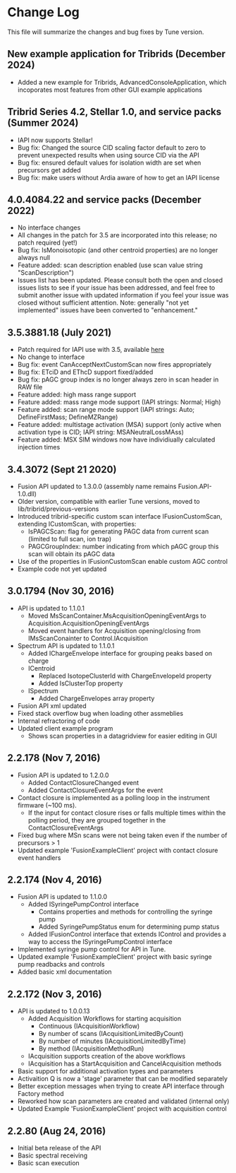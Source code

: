 # Change Log

This file will summarize the changes and bug fixes by Tune version. 

## New example application for Tribrids (December 2024)

* Added a new example for Tribrids, AdvancedConsoleApplication, which incoporates most features from other GUI example applications

## Tribrid Series 4.2, Stellar 1.0, and service packs (Summer 2024)

* IAPI now supports Stellar!
* Bug fix: Changed the source CID scaling factor default to zero to prevent unexpected results when using source CID via the API
* Bug fix: ensured default values for isolation width are set when precursors get added
* Bug fix: make users without Ardia aware of how to get an IAPI license
	

## 4.0.4084.22 and service packs (December 2022)

* No interface changes
* All changes in the patch for 3.5 are incorporated into this release; no patch required (yet!)
* Bug fix:  IsMonoisotopic (and other centroid properties) are no longer always null
* Feature added:  scan description enabled (use scan value string "ScanDescription")
* Issues list has been updated.  Please consult both the open and closed issues lists to see if your issue has been addressed, and feel free to submit another issue with updated information if you feel your issue was closed without sufficient attention.  Note:  generally "not yet implemented" issues have been converted to "enhancement."

## 3.5.3881.18 (July 2021)

* Patch required for IAPI use with 3.5, available [here](https://github.com/thermofisherlsms/iapi/blob/master/misc/)
* No change to interface
* Bug fix: event CanAcceptNextCustomScan now fires appropriately
* Bug fix: ETciD and EThcD support fixed/added
* Bug fix: pAGC group index is no longer always zero in scan header in RAW file
* Feature added: high mass range support
* Feature added: mass range mode support (IAPI strings: Normal; High)
* Feature added: scan range mode support (IAPI strings: Auto; DefineFirstMass; DefineMZRange)
* Feature added: multistage activation (MSA) support  (only active when activation type is CID; IAPI string: MSANeutralLossMAss)
* Feature added: MSX SIM windows now have individiually calculated injection times

## 3.4.3072 (Sept 21 2020)
* Fusion API updated to 1.3.0.0 (assembly name remains Fusion.API-1.0.dll)
* Older version, compatible with earlier Tune versions, moved to lib/tribrid/previous-versions
* Introduced tribrid-specific custom scan interface IFusionCustomScan, extending ICustomScan, with properties:
	* IsPAGCScan: flag for generating PAGC data from current scan (limited to full scan, ion trap)
	* PAGCGroupIndex: number indicating from which pAGC group this scan will obtain its pAGC data
* Use of the properties in IFusionCustomScan enable custom AGC control
* Example code not yet updated

## 3.0.1794 (Nov 30, 2016)
* API is updated to 1.1.0.1
	* Moved MsScanContainer.MsAcquisitionOpeningEventArgs to Acquisition.AcquisitionOpeningEventArgs
	* Moved event handlers for Acquisition opening/closing from IMsScanConainter to Control.IAcquisition
* Spectrum API is updated to 1.1.0.1 
	* Added IChargeEnvelope interface for grouping peaks based on charge
	* ICentroid
		* Replaced IsotopeClusterId with ChargeEnvelopeId property
		* Added IsClusterTop property
	* ISpectrum
		* Added ChargeEnvelopes array property	
* Fusion API xml updated
* Fixed stack overflow bug when loading other assmeblies
* Internal refractoring of code
* Updated client example program
	* Shows scan properties in a datagridview for easier editing in GUI

## 2.2.178 (Nov 7, 2016)
* Fusion API is updated to 1.2.0.0
	* Added ContactClosureChanged event
	* Added ContactClosureEventArgs for the event
* Contact closure is implemented as a polling loop in the instrument firmware (~100 ms). 
	* If the input for contact closure rises or falls multiple times within the polling period, they are grouped together in the ContactClosureEventArgs	
* Fixed bug where MSn scans were not being taken even if the number of precursors > 1
* Updated example 'FusionExampleClient' project with contact closure event handlers

## 2.2.174 (Nov 4, 2016)
* Fusion API is updated to 1.1.0.0
	* Added ISyringePumpControl interface	
		* Contains properties and methods for controlling the syringe pump
		* Added SyringePumpStatus enum for determining pump status
	* Added IFusionControl interface that extends IControl and provides a way to access the ISyringePumpControl interface
* Implemented syringe pump control for API in Tune.
* Updated example 'FusionExampleClient' project with basic syringe pump readbacks and controls
* Added basic xml documentation

## 2.2.172 (Nov 3, 2016)

* API is updated to 1.0.0.13
	* Added Acquisition Workflows for starting acquisition
		* Continuous (IAcquisitionWorkflow)
		* By number of scans (IAcquisitionLimitedByCount)
		* By number of minutes (IAcquisitionLimitedByTime)
		* By method (IAcquisitionMethodRun)
	* IAcquisition supports creation of the above workflows
	* IAcquisition has a StartAcquisition and CancelAcquisition methods
* Basic support for additional activation types and parameters
* Activaition Q is now a 'stage' parameter that can be modified separately
* Better exception messages when trying to create API interface through Factory method
* Reworked how scan parameters are created and validated (internal only)
* Updated Example 'FusionExampleClient' project with acquisition control

## 2.2.80 (Aug 24, 2016)

* Initial beta release of the API
* Basic spectral receiving
* Basic scan execution 
